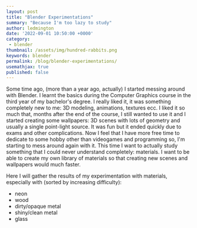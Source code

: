 ```yaml
---
layout: post
title: "Blender Experimentations"
summary: "Because I'm too lazy to study"
author: ledmington
date: '2022-09-01 10:50:00 +0000'
category:
 - blender
thumbnail: /assets/img/hundred-rabbits.png
keywords: blender
permalink: /blog/blender-experimentations/
usemathjax: true
published: false
---
```


Some time ago, (more than a year ago, actually) I started messing around with Blender. I learnt the basics during the Computer Graphics course in the third year of my bachelor's degree. I really liked it, it was something completely new to me: 3D modeling, animations, textures ecc. I liked it so much that, months after the end of the course, I still wanted to use it and I started creating some wallpapers: 3D scenes with lots of geometry and usually a single point-light source. It was fun but it ended quickly due to exams and other complications. Now I feel that I have more free time to dedicate to some hobby other than videogames and programming so, I'm starting to mess around again with it. This time I want to actually study something that I could never understand completely: materials. I want to be able to create my own library of materials so that creating new scenes and wallpapers would much faster.

Here I will gather the results of my experimentation with materials, especially with (sorted by increasing difficulty):
 - neon
 - wood
 - dirty/opaque metal
 - shiny/clean metal
 - glass